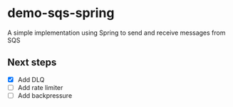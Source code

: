 # demo-sqs-spring
A simple implementation using Spring to send and receive messages from SQS

## Next steps
- [x] Add DLQ
- [ ] Add rate limiter
- [ ] Add backpressure
